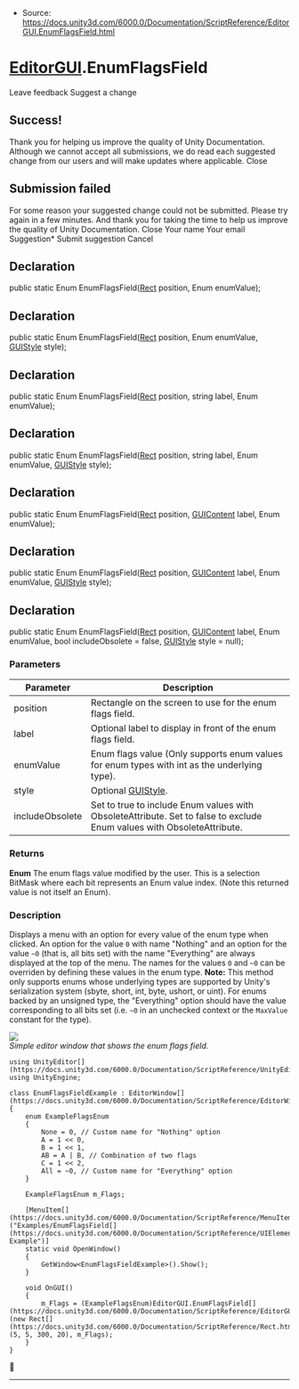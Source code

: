 * Source: https://docs.unity3d.com/6000.0/Documentation/ScriptReference/EditorGUI.EnumFlagsField.html

#  [EditorGUI](https://docs.unity3d.com/6000.0/Documentation/ScriptReference/EditorGUI.html).EnumFlagsField
Leave feedback
Suggest a change
## Success!
Thank you for helping us improve the quality of Unity Documentation. Although we cannot accept all submissions, we do read each suggested change from our users and will make updates where applicable.
Close
## Submission failed
For some reason your suggested change could not be submitted. Please <a>try again</a> in a few minutes. And thank you for taking the time to help us improve the quality of Unity Documentation.
Close
Your name Your email Suggestion* Submit suggestion
Cancel
## Declaration
public static Enum EnumFlagsField([Rect](https://docs.unity3d.com/6000.0/Documentation/ScriptReference/Rect.html) position, Enum enumValue); 
## Declaration
public static Enum EnumFlagsField([Rect](https://docs.unity3d.com/6000.0/Documentation/ScriptReference/Rect.html) position, Enum enumValue, [GUIStyle](https://docs.unity3d.com/6000.0/Documentation/ScriptReference/GUIStyle.html) style); 
## Declaration
public static Enum EnumFlagsField([Rect](https://docs.unity3d.com/6000.0/Documentation/ScriptReference/Rect.html) position, string label, Enum enumValue); 
## Declaration
public static Enum EnumFlagsField([Rect](https://docs.unity3d.com/6000.0/Documentation/ScriptReference/Rect.html) position, string label, Enum enumValue, [GUIStyle](https://docs.unity3d.com/6000.0/Documentation/ScriptReference/GUIStyle.html) style); 
## Declaration
public static Enum EnumFlagsField([Rect](https://docs.unity3d.com/6000.0/Documentation/ScriptReference/Rect.html) position, [GUIContent](https://docs.unity3d.com/6000.0/Documentation/ScriptReference/GUIContent.html) label, Enum enumValue); 
## Declaration
public static Enum EnumFlagsField([Rect](https://docs.unity3d.com/6000.0/Documentation/ScriptReference/Rect.html) position, [GUIContent](https://docs.unity3d.com/6000.0/Documentation/ScriptReference/GUIContent.html) label, Enum enumValue, [GUIStyle](https://docs.unity3d.com/6000.0/Documentation/ScriptReference/GUIStyle.html) style); 
## Declaration
public static Enum EnumFlagsField([Rect](https://docs.unity3d.com/6000.0/Documentation/ScriptReference/Rect.html) position, [GUIContent](https://docs.unity3d.com/6000.0/Documentation/ScriptReference/GUIContent.html) label, Enum enumValue, bool includeObsolete = false, [GUIStyle](https://docs.unity3d.com/6000.0/Documentation/ScriptReference/GUIStyle.html) style = null); 
### Parameters
Parameter | Description  
---|---  
position | Rectangle on the screen to use for the enum flags field.  
label | Optional label to display in front of the enum flags field.  
enumValue | Enum flags value (Only supports enum values for enum types with int as the underlying type).  
style | Optional [GUIStyle](https://docs.unity3d.com/6000.0/Documentation/ScriptReference/GUIStyle.html).  
includeObsolete | Set to true to include Enum values with ObsoleteAttribute. Set to false to exclude Enum values with ObsoleteAttribute.  
### Returns
**Enum** The enum flags value modified by the user. This is a selection BitMask where each bit represents an Enum value index. (Note this returned value is not itself an Enum). 
### Description
Displays a menu with an option for every value of the enum type when clicked. An option for the value `0` with name "Nothing" and an option for the value `~0` (that is, all bits set) with the name "Everything" are always displayed at the top of the menu. The names for the values `0` and `~0` can be overriden by defining these values in the enum type.
**Note:** This method only supports enums whose underlying types are supported by Unity's serialization system (sbyte, short, int, byte, ushort, or uint). For enums backed by an unsigned type, the "Everything" option should have the value corresponding to all bits set (i.e. `~0` in an unchecked context or the `MaxValue` constant for the type).  
  
![](https://docs.unity3d.com/6000.0/Documentation/StaticFiles/ScriptRefImages/EditorGUIEnumFlagsField.png)  
_Simple editor window that shows the enum flags field._
```
using UnityEditor[](https://docs.unity3d.com/6000.0/Documentation/ScriptReference/UnityEditor.html);
using UnityEngine;  
  
class EnumFlagsFieldExample : EditorWindow[](https://docs.unity3d.com/6000.0/Documentation/ScriptReference/EditorWindow.html)
{
    enum ExampleFlagsEnum
    {
        None = 0, // Custom name for "Nothing" option
        A = 1 << 0,
        B = 1 << 1,
        AB = A | B, // Combination of two flags
        C = 1 << 2,
        All = ~0, // Custom name for "Everything" option
    }  
  
    ExampleFlagsEnum m_Flags;  
  
    [MenuItem[](https://docs.unity3d.com/6000.0/Documentation/ScriptReference/MenuItem.html)("Examples/EnumFlagsField[](https://docs.unity3d.com/6000.0/Documentation/ScriptReference/UIElements.EnumFlagsField.html) Example")]
    static void OpenWindow()
    {
        GetWindow<EnumFlagsFieldExample>().Show();
    }  
  
    void OnGUI()
    {
        m_Flags = (ExampleFlagsEnum)EditorGUI.EnumFlagsField[](https://docs.unity3d.com/6000.0/Documentation/ScriptReference/EditorGUI.EnumFlagsField.html)(new Rect[](https://docs.unity3d.com/6000.0/Documentation/ScriptReference/Rect.html)(5, 5, 300, 20), m_Flags);
    }
}

```

* * *
